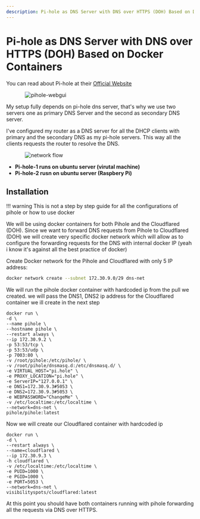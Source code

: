 ```yaml
---
description: Pi-hole as DNS Server with DNS over HTTPS (DOH) Based on Docker Containers. Pi-hole, DNS ads, tracking blocking on Ubuntu with DNS over HTTP, list of blacklist
---
```


# Pi-hole as DNS Server with DNS over HTTPS (DOH) Based on Docker Containers

You can read about Pi-hole at their [Official Website](https://pi-hole.net/ 'pi-hole.net')

<div style="width:80%; margin:0 auto">
   <img src="/assets/images/guides/pihole/webgui.png" alt="pihole-webgui">
</div>

My setup fully depends on pi-hole dns server, that's why we use two servers one as primary DNS Server and the second as secondary DNS server.

I've configured my router as a DNS server for all the DHCP clients with primary and the secondary DNS as my pi-hole servers. This way all the clients requests the router to resolve the DNS.

<div style="width:80%; margin:0 auto">
   <img src="/assets/images/guides/pihole/diagram.png" alt="network flow">
</div>

-   **Pi-hole-1 runs on ubuntu server (virutal machine)**
-   **Pi-hole-2 rusn on ubuntu server (Raspbery Pi)**

## Installation

!!! warning
    This is not a step by step guide for all the configurations of pihole or how to use docker

We will be using docker containers for both Pihole and the Cloudflared (DOH).
Since we want to forward DNS requests from Pihole to Cloudflared (DOH) we will create very specific docker network which will allow as to configure the forwarding requests for the DNS with internal docker IP (yeah i know it's against all the best practice of docker)

Create Docker network for the Pihole and Cloudflared with only 5 IP address:

```bash
docker network create --subnet 172.30.9.0/29 dns-net
```

We will run the pihole docker container with hardcoded ip from the pull we created. we will pass the DNS1, DNS2 ip address for the Cloudflared container we ill create in the next step

```docker
docker run \
-d \
--name pihole \
--hostname pihole \
--restart always \
--ip 172.30.9.2 \
-p 53:53/tcp \
-p 53:53/udp \
-p 7003:80 \
-v /root/pihole:/etc/pihole/ \
-v /root/pihole/dnsmasq.d:/etc/dnsmasq.d/ \
-e VIRTUAL_HOST="pi.hole" \
-e PROXY_LOCATION="pi.hole" \
-e ServerIP="127.0.0.1" \
-e DNS1=172.30.9.3#5053 \
-e DNS2=172.30.9.3#5053 \
-e WEBPASSWORD="ChangeMe" \
-v /etc/localtime:/etc/localtime \
--network=dns-net \
pihole/pihole:latest
```

Now we will create our Cloudflared container with hardcoded ip

```docker
docker run \
-d \
--restart always \
--name=cloudflared \
--ip 172.30.9.3 \
-h cloudflared \
-v /etc/localtime:/etc/localtime \
-e PUID=1000 \
-e PGID=1000 \
-e PORT=5053 \
--network=dns-net \
visibilityspots/cloudflared:latest
```

At this point you should have both containers running with pihole forwarding all the requests via DNS over HTTPS.
